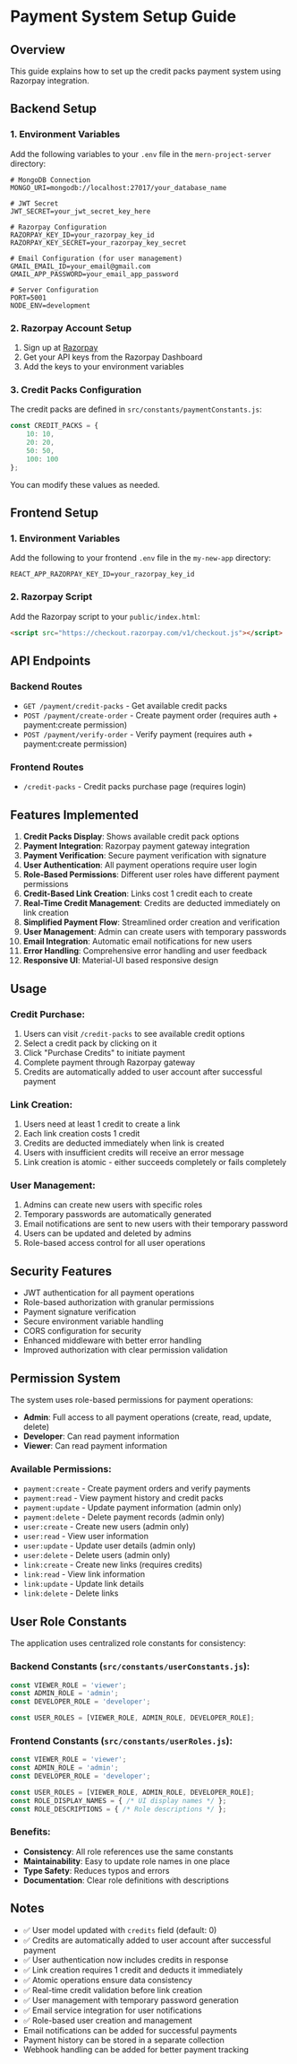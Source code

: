 # Payment System Setup Guide

## Overview
This guide explains how to set up the credit packs payment system using Razorpay integration.

## Backend Setup

### 1. Environment Variables
Add the following variables to your `.env` file in the `mern-project-server` directory:

```env
# MongoDB Connection
MONGO_URI=mongodb://localhost:27017/your_database_name

# JWT Secret
JWT_SECRET=your_jwt_secret_key_here

# Razorpay Configuration
RAZORPAY_KEY_ID=your_razorpay_key_id
RAZORPAY_KEY_SECRET=your_razorpay_key_secret

# Email Configuration (for user management)
GMAIL_EMAIL_ID=your_email@gmail.com
GMAIL_APP_PASSWORD=your_email_app_password

# Server Configuration
PORT=5001
NODE_ENV=development
```

### 2. Razorpay Account Setup
1. Sign up at [Razorpay](https://razorpay.com)
2. Get your API keys from the Razorpay Dashboard
3. Add the keys to your environment variables

### 3. Credit Packs Configuration
The credit packs are defined in `src/constants/paymentConstants.js`:
```javascript
const CREDIT_PACKS = {
    10: 10,
    20: 20,
    50: 50,
    100: 100
};
```

You can modify these values as needed.

## Frontend Setup

### 1. Environment Variables
Add the following to your frontend `.env` file in the `my-new-app` directory:

```env
REACT_APP_RAZORPAY_KEY_ID=your_razorpay_key_id
```

### 2. Razorpay Script
Add the Razorpay script to your `public/index.html`:

```html
<script src="https://checkout.razorpay.com/v1/checkout.js"></script>
```

## API Endpoints

### Backend Routes
- `GET /payment/credit-packs` - Get available credit packs
- `POST /payment/create-order` - Create payment order (requires auth + payment:create permission)
- `POST /payment/verify-order` - Verify payment (requires auth + payment:create permission)

### Frontend Routes
- `/credit-packs` - Credit packs purchase page (requires login)

## Features Implemented

1. **Credit Packs Display**: Shows available credit pack options
2. **Payment Integration**: Razorpay payment gateway integration
3. **Payment Verification**: Secure payment verification with signature
4. **User Authentication**: All payment operations require user login
5. **Role-Based Permissions**: Different user roles have different payment permissions
6. **Credit-Based Link Creation**: Links cost 1 credit each to create
7. **Real-Time Credit Management**: Credits are deducted immediately on link creation
8. **Simplified Payment Flow**: Streamlined order creation and verification
9. **User Management**: Admin can create users with temporary passwords
10. **Email Integration**: Automatic email notifications for new users
11. **Error Handling**: Comprehensive error handling and user feedback
12. **Responsive UI**: Material-UI based responsive design

## Usage

### Credit Purchase:
1. Users can visit `/credit-packs` to see available credit options
2. Select a credit pack by clicking on it
3. Click "Purchase Credits" to initiate payment
4. Complete payment through Razorpay gateway
5. Credits are automatically added to user account after successful payment

### Link Creation:
1. Users need at least 1 credit to create a link
2. Each link creation costs 1 credit
3. Credits are deducted immediately when link is created
4. Users with insufficient credits will receive an error message
5. Link creation is atomic - either succeeds completely or fails completely

### User Management:
1. Admins can create new users with specific roles
2. Temporary passwords are automatically generated
3. Email notifications are sent to new users with their temporary password
4. Users can be updated and deleted by admins
5. Role-based access control for all user operations

## Security Features

- JWT authentication for all payment operations
- Role-based authorization with granular permissions
- Payment signature verification
- Secure environment variable handling
- CORS configuration for security
- Enhanced middleware with better error handling
- Improved authorization with clear permission validation

## Permission System

The system uses role-based permissions for payment operations:

- **Admin**: Full access to all payment operations (create, read, update, delete)
- **Developer**: Can read payment information
- **Viewer**: Can read payment information

### Available Permissions:
- `payment:create` - Create payment orders and verify payments
- `payment:read` - View payment history and credit packs
- `payment:update` - Update payment information (admin only)
- `payment:delete` - Delete payment records (admin only)
- `user:create` - Create new users (admin only)
- `user:read` - View user information
- `user:update` - Update user details (admin only)
- `user:delete` - Delete users (admin only)
- `link:create` - Create new links (requires credits)
- `link:read` - View link information
- `link:update` - Update link details
- `link:delete` - Delete links

## User Role Constants

The application uses centralized role constants for consistency:

### Backend Constants (`src/constants/userConstants.js`):
```javascript
const VIEWER_ROLE = 'viewer';
const ADMIN_ROLE = 'admin';
const DEVELOPER_ROLE = 'developer';

const USER_ROLES = [VIEWER_ROLE, ADMIN_ROLE, DEVELOPER_ROLE];
```

### Frontend Constants (`src/constants/userRoles.js`):
```javascript
const VIEWER_ROLE = 'viewer';
const ADMIN_ROLE = 'admin';
const DEVELOPER_ROLE = 'developer';

const USER_ROLES = [VIEWER_ROLE, ADMIN_ROLE, DEVELOPER_ROLE];
const ROLE_DISPLAY_NAMES = { /* UI display names */ };
const ROLE_DESCRIPTIONS = { /* Role descriptions */ };
```

### Benefits:
- **Consistency**: All role references use the same constants
- **Maintainability**: Easy to update role names in one place
- **Type Safety**: Reduces typos and errors
- **Documentation**: Clear role definitions with descriptions

## Notes

- ✅ User model updated with `credits` field (default: 0)
- ✅ Credits are automatically added to user account after successful payment
- ✅ User authentication now includes credits in response
- ✅ Link creation requires 1 credit and deducts it immediately
- ✅ Atomic operations ensure data consistency
- ✅ Real-time credit validation before link creation
- ✅ User management with temporary password generation
- ✅ Email service integration for user notifications
- ✅ Role-based user creation and management
- Email notifications can be added for successful payments
- Payment history can be stored in a separate collection
- Webhook handling can be added for better payment tracking 
